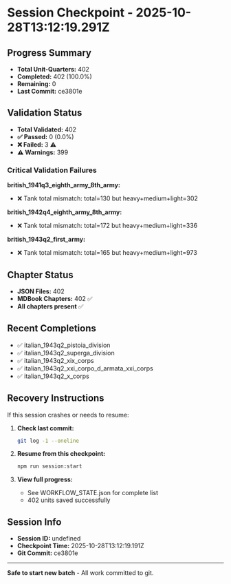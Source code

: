 # Session Checkpoint - 2025-10-28T13:12:19.291Z

## Progress Summary

- **Total Unit-Quarters:** 402
- **Completed:** 402 (100.0%)
- **Remaining:** 0
- **Last Commit:** ce3801e

## Validation Status

- **Total Validated:** 402
- **✅ Passed:** 0 (0.0%)
- **❌ Failed:** 3 ⚠️
- **⚠️ Warnings:** 399

### Critical Validation Failures

**british_1941q3_eighth_army_8th_army:**
  - ❌ Tank total mismatch: total=130 but heavy+medium+light=302

**british_1942q4_eighth_army_8th_army:**
  - ❌ Tank total mismatch: total=172 but heavy+medium+light=336

**british_1943q2_first_army:**
  - ❌ Tank total mismatch: total=165 but heavy+medium+light=973

## Chapter Status

- **JSON Files:** 402
- **MDBook Chapters:** 402 ✅
- **All chapters present** ✅

## Recent Completions

- ✅ italian_1943q2_pistoia_division
- ✅ italian_1943q2_superga_division
- ✅ italian_1943q2_xix_corps
- ✅ italian_1943q2_xxi_corpo_d_armata_xxi_corps
- ✅ italian_1943q2_x_corps

## Recovery Instructions

If this session crashes or needs to resume:

1. **Check last commit:**
   ```bash
   git log -1 --oneline
   ```

2. **Resume from this checkpoint:**
   ```bash
   npm run session:start
   ```

3. **View full progress:**
   - See WORKFLOW_STATE.json for complete list
   - 402 units saved successfully

## Session Info

- **Session ID:** undefined
- **Checkpoint Time:** 2025-10-28T13:12:19.191Z
- **Git Commit:** ce3801e

---

**Safe to start new batch** - All work committed to git.
